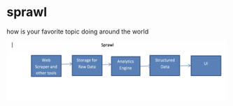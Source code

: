 # sprawl
how is your favorite topic doing around the world

![alt text](https://github.com/n3o-Bhushan/sprawl/blob/master/Screen%20Shot%202018-12-06%20at%2010.20.44%20AM.png)
